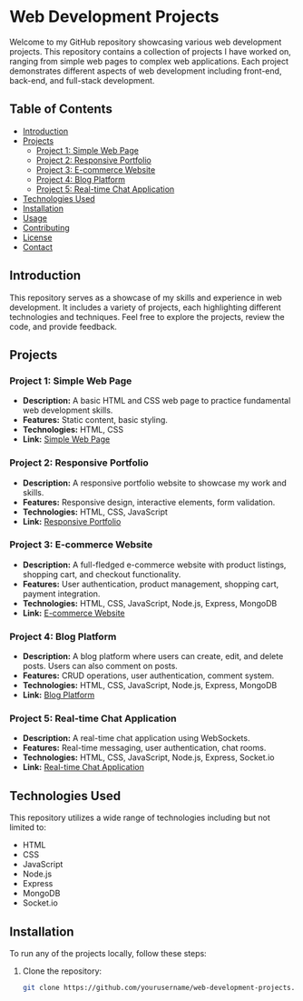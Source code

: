 # Web Development Projects

Welcome to my GitHub repository showcasing various web development projects. This repository contains a collection of projects I have worked on, ranging from simple web pages to complex web applications. Each project demonstrates different aspects of web development including front-end, back-end, and full-stack development.

## Table of Contents

- [Introduction](#introduction)
- [Projects](#projects)
  - [Project 1: Simple Web Page](#project-1-simple-web-page)
  - [Project 2: Responsive Portfolio](#project-2-responsive-portfolio)
  - [Project 3: E-commerce Website](#project-3-e-commerce-website)
  - [Project 4: Blog Platform](#project-4-blog-platform)
  - [Project 5: Real-time Chat Application](#project-5-real-time-chat-application)
- [Technologies Used](#technologies-used)
- [Installation](#installation)
- [Usage](#usage)
- [Contributing](#contributing)
- [License](#license)
- [Contact](#contact)

## Introduction

This repository serves as a showcase of my skills and experience in web development. It includes a variety of projects, each highlighting different technologies and techniques. Feel free to explore the projects, review the code, and provide feedback.

## Projects

### Project 1: Simple Web Page
- **Description:** A basic HTML and CSS web page to practice fundamental web development skills.
- **Features:** Static content, basic styling.
- **Technologies:** HTML, CSS
- **Link:** [Simple Web Page](./projects/simple-web-page)

### Project 2: Responsive Portfolio
- **Description:** A responsive portfolio website to showcase my work and skills.
- **Features:** Responsive design, interactive elements, form validation.
- **Technologies:** HTML, CSS, JavaScript
- **Link:** [Responsive Portfolio](./projects/responsive-portfolio)

### Project 3: E-commerce Website
- **Description:** A full-fledged e-commerce website with product listings, shopping cart, and checkout functionality.
- **Features:** User authentication, product management, shopping cart, payment integration.
- **Technologies:** HTML, CSS, JavaScript, Node.js, Express, MongoDB
- **Link:** [E-commerce Website](./projects/e-commerce-website)

### Project 4: Blog Platform
- **Description:** A blog platform where users can create, edit, and delete posts. Users can also comment on posts.
- **Features:** CRUD operations, user authentication, comment system.
- **Technologies:** HTML, CSS, JavaScript, Node.js, Express, MongoDB
- **Link:** [Blog Platform](./projects/blog-platform)

### Project 5: Real-time Chat Application
- **Description:** A real-time chat application using WebSockets.
- **Features:** Real-time messaging, user authentication, chat rooms.
- **Technologies:** HTML, CSS, JavaScript, Node.js, Express, Socket.io
- **Link:** [Real-time Chat Application](./projects/real-time-chat-application)

## Technologies Used

This repository utilizes a wide range of technologies including but not limited to:
- HTML
- CSS
- JavaScript
- Node.js
- Express
- MongoDB
- Socket.io

## Installation

To run any of the projects locally, follow these steps:

1. Clone the repository:
   ```bash
   git clone https://github.com/yourusername/web-development-projects.git

